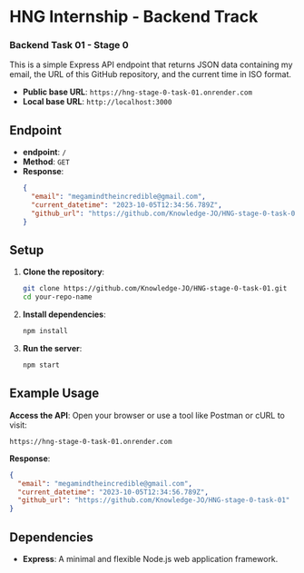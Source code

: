 # HNG Internship - Backend Track

### Backend Task 01 - Stage 0

This is a simple Express API endpoint that returns JSON data containing my email, the URL of this GitHub repository, and the current time in ISO format.

- **Public base URL**: `https://hng-stage-0-task-01.onrender.com`
- **Local base URL**: `http://localhost:3000`

## Endpoint

- **endpoint**: `/`
- **Method**: `GET`
- **Response**:
  ```json
  {
    "email": "megamindtheincredible@gmail.com",
    "current_datetime": "2023-10-05T12:34:56.789Z",
    "github_url": "https://github.com/Knowledge-JO/HNG-stage-0-task-01"
  }
  ```

## Setup

1. **Clone the repository**:

   ```bash
   git clone https://github.com/Knowledge-JO/HNG-stage-0-task-01.git
   cd your-repo-name
   ```

2. **Install dependencies**:

   ```bash
   npm install
   ```

3. **Run the server**:

   ```bash
   npm start
   ```

## Example Usage

**Access the API**:
Open your browser or use a tool like Postman or cURL to visit:

```
https://hng-stage-0-task-01.onrender.com
```

**Response**:

```json
{
  "email": "megamindtheincredible@gmail.com",
  "current_datetime": "2023-10-05T12:34:56.789Z",
  "github_url": "https://github.com/Knowledge-JO/HNG-stage-0-task-01"
}
```

## Dependencies

- **Express**: A minimal and flexible Node.js web application framework.
